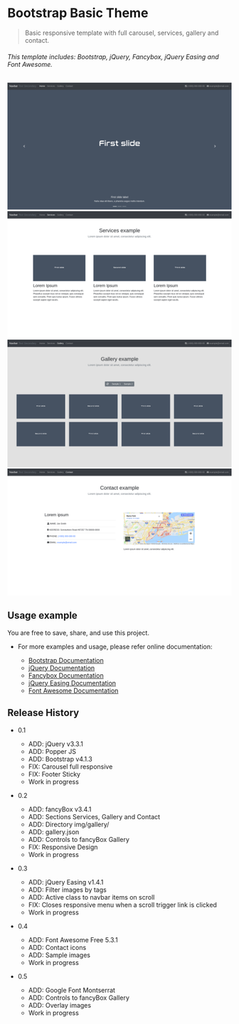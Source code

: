 # Bootstrap Basic Theme
> Basic responsive template with full carousel, services, gallery and contact.

###### This template includes: Bootstrap, jQuery, Fancybox, jQuery Easing and Font Awesome.

![](img/sample/header.png)
![](img/sample/services.png)
![](img/sample/gallery.png)
![](img/sample/contact.png)

## Usage example

You are free to save, share, and use this project.

- For more examples and usage, please refer online documentation: 

    - [Bootstrap Documentation][bootstrap] 
    - [jQuery Documentation][jquery]
    - [Fancybox Documentation][fancybox]
    - [jQuery Easing Documentation][jquery-easing]
    - [Font Awesome Documentation][font-awesome]

## Release History

* 0.1
    * ADD: jQuery v3.3.1
    * ADD: Popper JS
    * ADD: Bootstrap v4.1.3
    * FIX: Carousel full responsive
    * FIX: Footer Sticky
    * Work in progress

* 0.2
    * ADD: fancyBox v3.4.1
    * ADD: Sections Services, Gallery and Contact
    * ADD: Directory img/gallery/
    * ADD: gallery.json
    * ADD: Controls to fancyBox Gallery
    * FIX: Responsive Design
    * Work in progress

* 0.3
    * ADD: jQuery Easing v1.4.1
    * ADD: Filter images by tags
    * ADD: Active class to navbar items on scroll
    * FIX: Closes responsive menu when a scroll trigger link is clicked
    * Work in progress

* 0.4
    * ADD: Font Awesome Free 5.3.1
    * ADD: Contact icons 
    * ADD: Sample images
    * Work in progress

* 0.5
    * ADD: Google Font Montserrat
    * ADD: Controls to fancyBox Gallery
    * ADD: Overlay images
    * Work in progress

<!-- Markdown link & img dfn's -->
[bootstrap]: https://getbootstrap.com/docs/4.1/getting-started/introduction/
[jquery]: https://jquery.com/
[fancybox]: https://fancyapps.com/
[jquery-easing]: http://gsgd.co.uk/sandbox/jquery/easing/
[font-awesome]: https://fontawesome.com/
